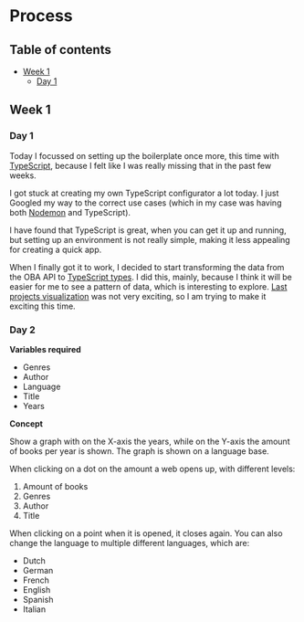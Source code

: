 # Process

## Table of contents

* [Week 1](#Week-1)
    * [Day 1](#Day-1)

## Week 1

### Day 1

Today I focussed on setting up the boilerplate once more, this time with [TypeScript](typescript), because I felt like I was really missing that in the past few weeks.

I got stuck at creating my own TypeScript configurator a lot today.
I just Googled my way to the correct use cases (which in my case was having both [Nodemon](nodemon) and TypeScript).

I have found that TypeScript is great, when you can get it up and running, but setting up an environment is not really simple, making it less appealing for creating a quick app.

When I finally got it to work, I decided to start transforming the data from the OBA API to [TypeScript types](../api/types/Query.ts).
I did this, mainly, because I think it will be easier for me to see a pattern of data, which is interesting to explore.
[Last projects visualization](https://beta.observablehq.com/@maikxx/division-of-books-per-language-at-the-oba) was not very exciting, so I am trying to make it exciting this time.

### Day 2

**Variables required**

* Genres
* Author
* Language
* Title
* Years

**Concept**

Show a graph with on the X-axis the years, while on the Y-axis the amount of books per year is shown.
The graph is shown on a language base.

When clicking on a dot on the amount a web opens up, with different levels:

1. Amount of books
2. Genres
3. Author
4. Title

When clicking on a point when it is opened, it closes again. You can also change the language to multiple different languages, which are:

* Dutch
* German
* French
* English
* Spanish
* Italian

<!-- Links -->
[nodemon]: https://nodemon.io
[typescript]: https://www.typescriptlang.org